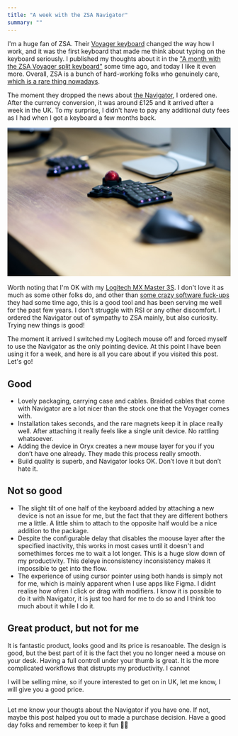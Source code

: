 ```yaml
---
title: "A week with the ZSA Navigator"
summary: ""
---
```


I'm a huge fan of ZSA. Their [Voyager keyboard](https://www.zsa.io/voyager) changed the way how I work, and it was the first keyboard that made me think about typing on the keyboard seriously. I published my thoughts about it in the ["A month with the ZSA Voyager split keyboard"](/a-month-with-the-zsa-voyager-split-keyboard/) some time ago, and today I like it even more. Overall, ZSA is a bunch of hard-working folks who genuinely care, [which is a rare thing nowadays](https://dansinker.com/posts/2025-05-23-who-cares/).

The moment they dropped the news about [the Navigator](https://www.zsa.io/voyager/navigator), I ordered one. After the currency conversion, it was around £125 and it arrived after a week in the UK. To my surprise, I didn't have to pay any additional duty fees as I had when I got a keyboard a few months back.

![The ZSA Navigator attached to the ZSA Voyager on my desk, next to the Logitech MX Master mouse](navigator.jpg)

Worth noting that I'm OK with my [Logitech MX Master 3S](https://www.logitech.com/en-gb/shop/p/mx-master-3s-mac-bluetooth-mouse.910-006571). I don't love it as much as some other folks do, and other than [some crazy software fuck-ups](/from-logitech-mx-master-3s-to-apple-magic-trackpad-my-honest-review-of-the-ai-hype/) they had some time ago, this is a good tool and has been serving me well for the past few years. I don't struggle with RSI or any other discomfort. I ordered the Navigator out of sympathy to ZSA mainly, but also curiosity. Trying new things is good!

The moment it arrived I switched my Logitech mouse off and forced myself to use the Navigator as the only pointing device. At this point I have been using it for a week, and here is all you care about if you visited this post. Let's go!

## Good

- Lovely packaging, carrying case and cables. Braided cables that come with Navigator are a lot nicer than the stock one that the Voyager comes with.
- Installation takes seconds, and the rare magnets keep it in place really well. After attaching it really feels like a single unit device. No rattling whatsoever.
- Adding the device in Oryx creates a new mouse layer for you if you don’t have one already. They made this process really smooth.
- Build quality is superb, and Navigator looks OK. Don’t love it but don’t hate it.

## Not so good

- The slight tilt of one half of the keyboard added by attaching a new device is not an issue for me, but the fact that they are different bothers me a little. A little shim to attach to the opposite half would be a nice addition to the package.
- Despite the configurable delay that disables the moouse layer after the specified inactivity, this works in most cases until it doesn't and somethimes forces me to wait a lot longer. This is a huge slow down of my productivity. This deleye inconsistency inconsistency makes it impossible to get into the flow.
- The experience of using cursor pointer using both hands is simply not for me, which is mainly apparent when I use apps like Figma. I didnt realise how ofren I click or drag with modifiers. I know it is possible to do it with Navigator, it is just too hard for me to do so and I think too much about it while I do it.

## Great product, but not for me

It is fantastic product, looks good and its price is resanoable. The design is good, but the best part of it is the fact thet you no longer need a mouse on your desk. Having a full controll under your thumb is great. It is the more complicated workflows that distrupts my productivity. I cannot

I will be selling mine, so if youre interested to get on in UK, let me know, I will give you a good price.

---

Let me know your thougts about the Navigator if you have one. If not, maybe this post halped you out to made a purchase decision. Have a good day folks and remember to keep it fun 💃🕺
